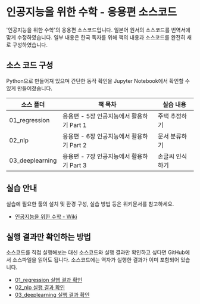 
# 인공지능을 위한 수학 - 응용편 소스코드

'인공지능을 위한 수학'의 응용편 소스코드입니다. 
일본어 원서의 소스코드를 번역서에 맞게 수정하였습니다. 
일부 내용은 한국 독자를 위해 책의 내용과 소스코드를 완전히 새로 구성하였습니다.

## 소스 코드 구성
Python으로 만들어져 있으며 간단한 동작 확인을 Jupyter Notebook에서 확인할 수 있게 만들어졌습니다.

소스 폴더 | 책 목차 | 실습 내용
-- | -- | --
01_regression | 응용편 - 5장 인공지능에서 활용하기 Part 1 | 주택 추정하기
02_nlp | 응용편 - 6장 인공지능에서 활용하기 Part 2 | 문서 분류하기
03_deeplearning | 응용편 - 7장 인공지능에서 활용하기 Part 3 | 손글씨 인식하기

## 실습 안내

실습에 필요한 툴의 설치 및 환경 구성, 실습 방법 등은 위키문서를 참고하세요.

* [인공지능을 위한 수학 - Wiki](https://github.com/freelec/ai-math-book/wiki)

## 실행 결과만 확인하는 방법

소스코드를 직접 실행해보는 대신 소스코드와 실행 결과만 확인하고 싶다면 GitHub에서 소스파일을 읽어도 됩니다.
소스코드에는 역자가 실행한 결과가 이미 포함되어 있습니다.

* [01_regression 실행 결과 확인](/01_regression/main.ipynb)
* [02_nlp 실행 결과 확인](/02_nlp/main.ipynb)
* [03_deeplearning 실행 결과 확인](/03_deeplearning/main.ipynb)



